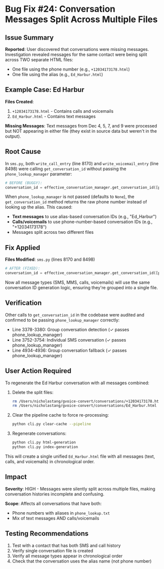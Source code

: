# Bug Fix #24: Conversation Messages Split Across Multiple Files

## Issue Summary

**Reported**: User discovered that conversations were missing messages. Investigation revealed messages for the same contact were being split across TWO separate HTML files:
- One file using the phone number (e.g., `+12034173178.html`)
- One file using the alias (e.g., `Ed_Harbur.html`)

## Example Case: Ed Harbur

**Files Created**:
1. `+12034173178.html` - Contains calls and voicemails
2. `Ed_Harbur.html` - Contains text messages

**Missing Messages**: Text messages from Dec 4, 5, 7, and 9 were processed but NOT appearing in either file (they exist in source data but weren't in the output).

## Root Cause

In `sms.py`, both `write_call_entry` (line 8170) and `write_voicemail_entry` (line 8498) were calling `get_conversation_id` without passing the `phone_lookup_manager` parameter:

```python
# BEFORE (BUGGY):
conversation_id = effective_conversation_manager.get_conversation_id([phone_number], False)
```

When `phone_lookup_manager` is not passed (defaults to `None`), the `get_conversation_id` method returns the raw phone number instead of looking up the alias. This caused:
- **Text messages** to use alias-based conversation IDs (e.g., "Ed_Harbur")
- **Calls/voicemails** to use phone-number-based conversation IDs (e.g., "+12034173178")
- Messages split across two different files

## Fix Applied

**Files Modified**: `sms.py` (lines 8170 and 8498)

```python
# AFTER (FIXED):
conversation_id = effective_conversation_manager.get_conversation_id([phone_number], False, effective_phone_manager)
```

Now all message types (SMS, MMS, calls, voicemails) will use the same conversation ID generation logic, ensuring they're grouped into a single file.

## Verification

Other calls to `get_conversation_id` in the codebase were audited and confirmed to be passing `phone_lookup_manager` correctly:
- Line 3378-3380: Group conversation detection (✓ passes phone_lookup_manager)
- Line 3752-3754: Individual SMS conversation (✓ passes phone_lookup_manager)
- Line 4934-4936: Group conversation fallback (✓ passes phone_lookup_manager)

## User Action Required

To regenerate the Ed Harbur conversation with all messages combined:

1. Delete the split files:
   ```bash
   rm /Users/nicholastang/gvoice-convert/conversations/+12034173178.html
   rm /Users/nicholastang/gvoice-convert/conversations/Ed_Harbur.html
   ```

2. Clear the pipeline cache to force re-processing:
   ```bash
   python cli.py clear-cache --pipeline
   ```

3. Regenerate conversations:
   ```bash
   python cli.py html-generation
   python cli.py index-generation
   ```

This will create a single unified `Ed_Harbur.html` file with all messages (text, calls, and voicemails) in chronological order.

## Impact

**Severity**: HIGH - Messages were silently split across multiple files, making conversation histories incomplete and confusing.

**Scope**: Affects all conversations that have both:
- Phone numbers with aliases in `phone_lookup.txt`
- Mix of text messages AND calls/voicemails

## Testing Recommendations

1. Test with a contact that has both SMS and call history
2. Verify single conversation file is created
3. Verify all message types appear in chronological order
4. Check that the conversation uses the alias name (not phone number)
